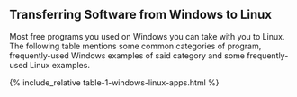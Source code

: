 ## Transferring Software from Windows to Linux
Most free programs you used on Windows you can take with you to Linux. The following table mentions some common categories of program, frequently-used Windows examples of said category and some frequently-used Linux examples. 

{% include_relative table-1-windows-linux-apps.html %}
